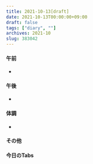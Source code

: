 ```yaml
---
title: 2021-10-13[draft]
date: 2021-10-13T00:00:00+09:00
draft: false
tags: ["diary", ""]
archives: 2021-10
slug: 383042
---
```

#### 午前
- 
#### 午後
- 
#### 体調
- 
#### その他
#### 今日のTabs